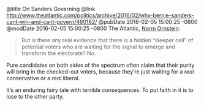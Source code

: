 @title On Sanders Governing
@link http://www.theatlantic.com/politics/archive/2016/02/why-bernie-sanders-cant-win-and-cant-govern/460182/
@pubDate 2016-02-05 15:00:25 -0800
@modDate 2016-02-05 15:00:25 -0800
The Atlantic, <a href="http://www.theatlantic.com/politics/archive/2016/02/why-bernie-sanders-cant-win-and-cant-govern/460182/">Norm Ornstein</a>:

>But is there any real evidence that there is a hidden “sleeper cell” of potential voters who are waiting for the signal to emerge and transform the electorate? No.

Pure candidates on both sides of the spectrum often claim that their purity will bring in the checked-out voters, because they’re just waiting for a *real* conservative or a *real* liberal.

It’s an enduring fairy tale with terrible consequences. To put faith in it is to lose to the other party.
